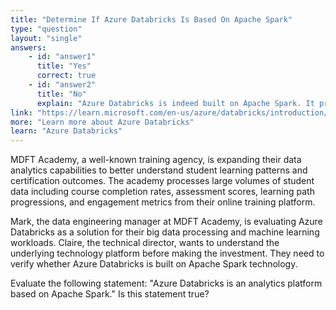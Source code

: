 ```yaml
---
title: "Determine If Azure Databricks Is Based On Apache Spark"
type: "question"
layout: "single"
answers:
    - id: "answer1"
      title: "Yes"
      correct: true
    - id: "answer2"
      title: "No"
      explain: "Azure Databricks is indeed built on Apache Spark. It provides a complete analytics platform optimized for Azure that leverages Apache Spark's distributed computing capabilities."
link: "https://learn.microsoft.com/en-us/azure/databricks/introduction/"
more: "Learn more about Azure Databricks"
learn: "Azure Databricks"
---
```

MDFT Academy, a well-known training agency, is expanding their data analytics capabilities to better understand student learning patterns and certification outcomes. The academy processes large volumes of student data including course completion rates, assessment scores, learning path progressions, and engagement metrics from their online training platform.

Mark, the data engineering manager at MDFT Academy, is evaluating Azure Databricks as a solution for their big data processing and machine learning workloads. Claire, the technical director, wants to understand the underlying technology platform before making the investment. They need to verify whether Azure Databricks is built on Apache Spark technology.

Evaluate the following statement: "Azure Databricks is an analytics platform based on Apache Spark." Is this statement true?